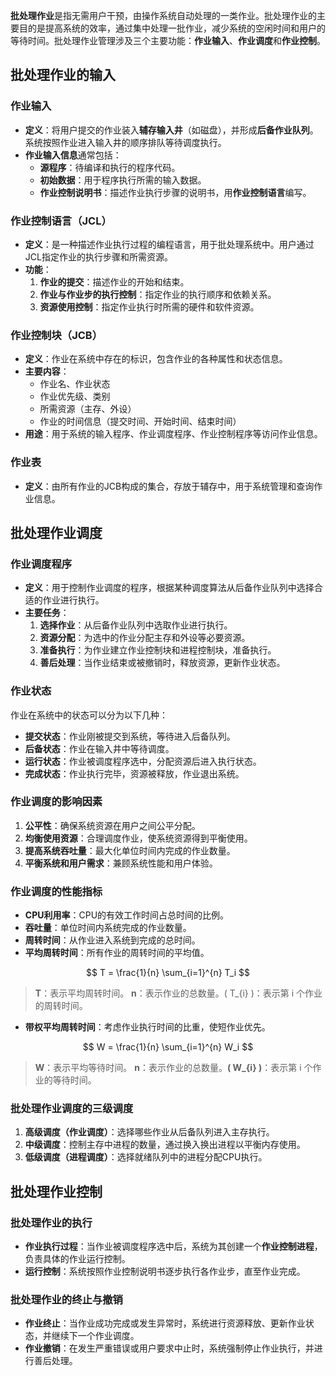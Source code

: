 

**批处理作业**是指无需用户干预，由操作系统自动处理的一类作业。批处理作业的主要目的是提高系统的效率，通过集中处理一批作业，减少系统的空闲时间和用户的等待时间。批处理作业管理涉及三个主要功能：**作业输入**、**作业调度**和**作业控制**。

## 批处理作业的输入

###  作业输入
- **定义**：将用户提交的作业装入**辅存输入井**（如磁盘），并形成**后备作业队列**。系统按照作业进入输入井的顺序排队等待调度执行。
- **作业输入信息**通常包括：
    - **源程序**：待编译和执行的程序代码。
    - **初始数据**：用于程序执行所需的输入数据。
    - **作业控制说明书**：描述作业执行步骤的说明书，用**作业控制语言**编写。

### 作业控制语言（JCL）
- **定义**：是一种描述作业执行过程的编程语言，用于批处理系统中。用户通过JCL指定作业的执行步骤和所需资源。
- **功能**：
    1. **作业的提交**：描述作业的开始和结束。
    2. **作业与作业步的执行控制**：指定作业的执行顺序和依赖关系。
    3. **资源使用控制**：指定作业执行时所需的硬件和软件资源。



###  作业控制块（JCB）
- **定义**：作业在系统中存在的标识，包含作业的各种属性和状态信息。
- **主要内容**：
    - 作业名、作业状态
    - 作业优先级、类别
    - 所需资源（主存、外设）
    - 作业的时间信息（提交时间、开始时间、结束时间）
- **用途**：用于系统的输入程序、作业调度程序、作业控制程序等访问作业信息。

###  作业表
- **定义**：由所有作业的JCB构成的集合，存放于辅存中，用于系统管理和查询作业信息。

## 批处理作业调度

###  作业调度程序
- **定义**：用于控制作业调度的程序，根据某种调度算法从后备作业队列中选择合适的作业进行执行。
- **主要任务**：
    1. **选择作业**：从后备作业队列中选取作业进行执行。
    2. **资源分配**：为选中的作业分配主存和外设等必要资源。
    3. **准备执行**：为作业建立作业控制块和进程控制块，准备执行。
    4. **善后处理**：当作业结束或被撤销时，释放资源，更新作业状态。

###  作业状态
作业在系统中的状态可以分为以下几种：

- **提交状态**：作业刚被提交到系统，等待进入后备队列。
- **后备状态**：作业在输入井中等待调度。
- **运行状态**：作业被调度程序选中，分配资源后进入执行状态。
- **完成状态**：作业执行完毕，资源被释放，作业退出系统。

###  作业调度的影响因素
1. **公平性**：确保系统资源在用户之间公平分配。
2. **均衡使用资源**：合理调度作业，使系统资源得到平衡使用。
3. **提高系统吞吐量**：最大化单位时间内完成的作业数量。
4. **平衡系统和用户需求**：兼顾系统性能和用户体验。

###  作业调度的性能指标
- **CPU利用率**：CPU的有效工作时间占总时间的比例。
- **吞吐量**：单位时间内系统完成的作业数量。
- **周转时间**：从作业进入系统到完成的总时间。
- **平均周转时间**：所有作业的周转时间的平均值。


$$
T = \frac{1}{n} \sum_{i=1}^{n} T_i
$$

  >**T**：表示平均周转时间。 **n**：表示作业的总数量。\( T_{i} \)：表示第 i 个作业的周转时间。

- **带权平均周转时间**：考虑作业执行时间的比重，使短作业优先。


$$
W = \frac{1}{n} \sum_{i=1}^{n} W_i
$$

> **W**：表示平均等待时间。 **n**：表示作业的总数量。**\( W_{i} \)**：表示第 i 个作业的等待时间。


###  批处理作业调度的三级调度
1. **高级调度（作业调度）**：选择哪些作业从后备队列进入主存执行。
2. **中级调度**：控制主存中进程的数量，通过换入换出进程以平衡内存使用。
3. **低级调度（进程调度）**：选择就绪队列中的进程分配CPU执行。

## 批处理作业控制

###  批处理作业的执行
- **作业执行过程**：当作业被调度程序选中后，系统为其创建一个**作业控制进程**，负责具体的作业运行控制。
- **运行控制**：系统按照作业控制说明书逐步执行各作业步，直至作业完成。

###  批处理作业的终止与撤销
- **作业终止**：当作业成功完成或发生异常时，系统进行资源释放、更新作业状态，并继续下一个作业调度。
- **作业撤销**：在发生严重错误或用户要求中止时，系统强制停止作业执行，并进行善后处理。